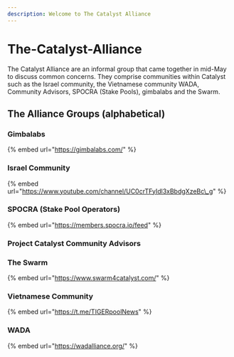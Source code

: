 ```yaml
---
description: Welcome to The Catalyst Alliance
---
```


# The-Catalyst-Alliance

The Catalyst Alliance are an informal group that came together in mid-May to discuss common concerns. They comprise communities within Catalyst such as the Israel community, the Vietnamese community WADA, Community Advisors, SPOCRA \(Stake Pools\), gimbalabs and the Swarm. 

## The Alliance Groups \(alphabetical\)

### Gimbalabs

{% embed url="https://gimbalabs.com/" %}

### Israel Community

{% embed url="https://www.youtube.com/channel/UC0crTFyIdl3xBbdgXzeBc\_g" %}

### SPOCRA \(Stake Pool Operators\)

{% embed url="https://members.spocra.io/feed" %}

### Project Catalyst Community Advisors

### The Swarm

{% embed url="https://www.swarm4catalyst.com/" %}

### Vietnamese Community

{% embed url="https://t.me/TIGERpoolNews" %}

### WADA

{% embed url="https://wadalliance.org/" %}

















